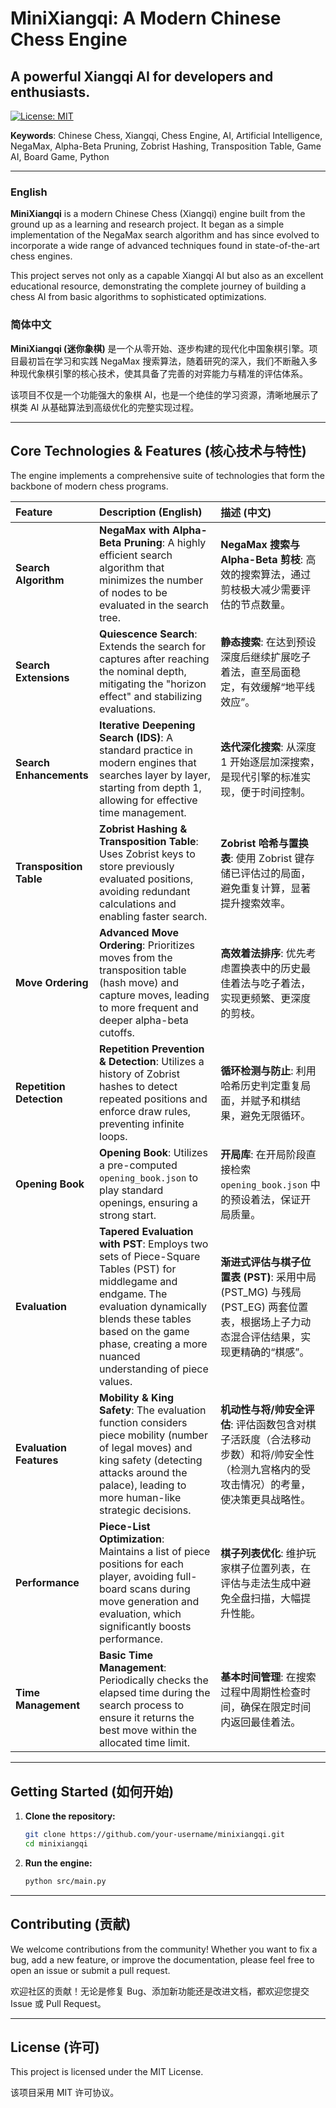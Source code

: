 # MiniXiangqi: A Modern Chinese Chess Engine
## A powerful Xiangqi AI for developers and enthusiasts.

[![License: MIT](https://img.shields.io/badge/License-MIT-yellow.svg)](https://opensource.org/licenses/MIT)

**Keywords**: Chinese Chess, Xiangqi, Chess Engine, AI, Artificial Intelligence, NegaMax, Alpha-Beta Pruning, Zobrist Hashing, Transposition Table, Game AI, Board Game, Python

---

### English

**MiniXiangqi** is a modern Chinese Chess (Xiangqi) engine built from the ground up as a learning and research project. It began as a simple implementation of the NegaMax search algorithm and has since evolved to incorporate a wide range of advanced techniques found in state-of-the-art chess engines.

This project serves not only as a capable Xiangqi AI but also as an excellent educational resource, demonstrating the complete journey of building a chess AI from basic algorithms to sophisticated optimizations.

### 简体中文

**MiniXiangqi (迷你象棋)** 是一个从零开始、逐步构建的现代化中国象棋引擎。项目最初旨在学习和实践 NegaMax 搜索算法，随着研究的深入，我们不断融入多种现代象棋引擎的核心技术，使其具备了完善的对弈能力与精准的评估体系。

该项目不仅是一个功能强大的象棋 AI，也是一个绝佳的学习资源，清晰地展示了棋类 AI 从基础算法到高级优化的完整实现过程。

---

## Core Technologies & Features (核心技术与特性)

The engine implements a comprehensive suite of technologies that form the backbone of modern chess programs.

| Feature | Description (English) | 描述 (中文) |
| :--- | :--- | :--- |
| **Search Algorithm** | **NegaMax with Alpha-Beta Pruning**: A highly efficient search algorithm that minimizes the number of nodes to be evaluated in the search tree. | **NegaMax 搜索与 Alpha-Beta 剪枝**: 高效的搜索算法，通过剪枝极大减少需要评估的节点数量。 |
| **Search Extensions** | **Quiescence Search**: Extends the search for captures after reaching the nominal depth, mitigating the "horizon effect" and stabilizing evaluations. | **静态搜索**: 在达到预设深度后继续扩展吃子着法，直至局面稳定，有效缓解“地平线效应”。 |
| **Search Enhancements** | **Iterative Deepening Search (IDS)**: A standard practice in modern engines that searches layer by layer, starting from depth 1, allowing for effective time management. | **迭代深化搜索**: 从深度 1 开始逐层加深搜索，是现代引擎的标准实现，便于时间控制。 |
| **Transposition Table**| **Zobrist Hashing & Transposition Table**: Uses Zobrist keys to store previously evaluated positions, avoiding redundant calculations and enabling faster search. | **Zobrist 哈希与置换表**: 使用 Zobrist 键存储已评估过的局面，避免重复计算，显著提升搜索效率。 |
| **Move Ordering** | **Advanced Move Ordering**: Prioritizes moves from the transposition table (hash move) and capture moves, leading to more frequent and deeper alpha-beta cutoffs. | **高效着法排序**: 优先考虑置换表中的历史最佳着法与吃子着法，实现更频繁、更深度的剪枝。 |
| **Repetition Detection**| **Repetition Prevention & Detection**: Utilizes a history of Zobrist hashes to detect repeated positions and enforce draw rules, preventing infinite loops. | **循环检测与防止**: 利用哈希历史判定重复局面，并赋予和棋结果，避免无限循环。 |
| **Opening Book** | **Opening Book**: Utilizes a pre-computed `opening_book.json` to play standard openings, ensuring a strong start. | **开局库**: 在开局阶段直接检索 `opening_book.json` 中的预设着法，保证开局质量。 |
| **Evaluation** | **Tapered Evaluation with PST**: Employs two sets of Piece-Square Tables (PST) for middlegame and endgame. The evaluation dynamically blends these tables based on the game phase, creating a more nuanced understanding of piece values. | **渐进式评估与棋子位置表 (PST)**: 采用中局 (PST_MG) 与残局 (PST_EG) 两套位置表，根据场上子力动态混合评估结果，实现更精确的“棋感”。 |
| **Evaluation Features**| **Mobility & King Safety**: The evaluation function considers piece mobility (number of legal moves) and king safety (detecting attacks around the palace), leading to more human-like strategic decisions. | **机动性与将/帅安全评估**: 评估函数包含对棋子活跃度（合法移动步数）和将/帅安全性（检测九宫格内的受攻击情况）的考量，使决策更具战略性。 |
| **Performance** | **Piece-List Optimization**: Maintains a list of piece positions for each player, avoiding full-board scans during move generation and evaluation, which significantly boosts performance. | **棋子列表优化**: 维护玩家棋子位置列表，在评估与走法生成中避免全盘扫描，大幅提升性能。 |
| **Time Management** | **Basic Time Management**: Periodically checks the elapsed time during the search process to ensure it returns the best move within the allocated time limit. | **基本时间管理**: 在搜索过程中周期性检查时间，确保在限定时间内返回最佳着法。 |

---

## Getting Started (如何开始)

1.  **Clone the repository:**
    ```bash
    git clone https://github.com/your-username/minixiangqi.git
    cd minixiangqi
    ```

2.  **Run the engine:**
    ```bash
    python src/main.py
    ```

---

## Contributing (贡献)

We welcome contributions from the community! Whether you want to fix a bug, add a new feature, or improve the documentation, please feel free to open an issue or submit a pull request.

欢迎社区的贡献！无论是修复 Bug、添加新功能还是改进文档，都欢迎您提交 Issue 或 Pull Request。

---

## License (许可)

This project is licensed under the MIT License.

该项目采用 MIT 许可协议。
